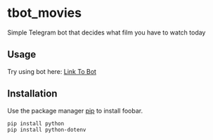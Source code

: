 # tbot_movies

Simple Telegram bot that decides what film you have to watch today


## Usage

Try using bot here: [Link To Bot](https://web.telegram.org/k/#@movies_tbot)


## Installation

Use the package manager [pip](https://pip.pypa.io/en/stable/) to install foobar.

```bash
pip install python
pip install python-dotenv
```
